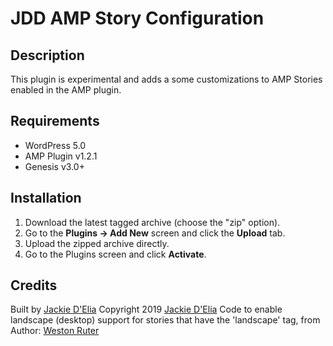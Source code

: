 # JDD AMP Story Configuration

## Description

This plugin is experimental and adds a some customizations to AMP Stories enabled in the AMP plugin.

## Requirements

- WordPress 5.0
- AMP Plugin v1.2.1
- Genesis v3.0+

## Installation

1. Download the latest tagged archive (choose the "zip" option).
2. Go to the **Plugins -> Add New** screen and click the **Upload** tab.
3. Upload the zipped archive directly.
4. Go to the Plugins screen and click **Activate**.

## Credits

Built by [Jackie D'Elia](https://twitter.com/jdelia)
Copyright 2019 [Jackie D'Elia](https://jackiedelia.com/)
Code to enable landscape (desktop) support for stories that have the 'landscape' tag, from Author: [Weston Ruter](https://weston.ruter.net/)
